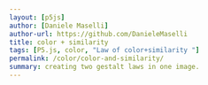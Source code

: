```yaml
---  
layout: [p5js]
author: [Daniele Maselli]
author-url: https://github.com/DanieleMaselli
title: color + similarity
tags: [P5.js, color, "Law of color+similarity "]
permalink: /color/color-and-similarity/
summary: creating two gestalt laws in one image.
---  
```

